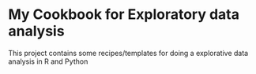 # My Cookbook for Exploratory data analysis

This project contains some recipes/templates for doing a explorative 
data analysis in R and Python

